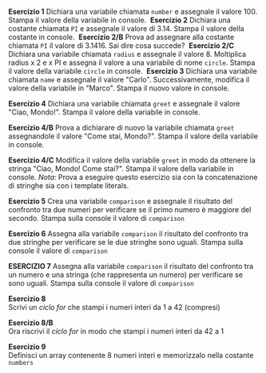**Esercizio 1**
Dichiara una variabile chiamata `number` e assegnale il valore 100. 
Stampa il valore della variabile in console.
​
**Esercizio 2**
Dichiara una costante chiamata `PI` e assegnale il valore di 3.14. Stampa il valore della costante in console.
​
**Esercizio 2/B**
Prova ad assegnare alla costante chiamata `PI` il valore di 3.1416. Sai dire cosa succede?
​
**Esercizio 2/C**
Dichiara una variabile chiamata `radius` e assegnale il valore 8.
Moltiplica radius x 2 e x PI e assegna il valore a una variabile di nome `circle`.
Stampa il valore della variabile `circle` in console.
​
**Esercizio 3**
Dichiara una variabile chiamata `name` e assegnale il valore "Carlo". Successivamente, modifica il valore della variabile in "Marco". Stampa il nuovo valore in console.

**Esercizio 4**
Dichiara una variabile chiamata `greet` e assegnale il valore "Ciao, Mondo!". Stampa il valore della variabile in console.

**Esercizio 4/B**
Prova a dichiarare di nuovo la variabile chiamata `greet` assegnandole il valore "Come stai, Mondo?". Stampa il valore della variabile in console.

**Esercizio 4/C**
Modifica il valore della variabile `greet` in modo da ottenere la stringa "Ciao, Mondo! Come stai?". Stampa il valore della variabile in console.
*Nota:* Prova a eseguire questo esercizio sia con la concatenazione di stringhe sia con i template literals.

**Esercizio 5**
Crea una variabile `comparison` e assegnale il risultato del confronto tra due numeri per verificare se il primo numero è maggiore del secondo. Stampa sulla console il valore di `comparison`

**Esercizio 6**
Assegna alla variabile `comparison` il risultato del confronto tra due stringhe per verificare se le due stringhe sono uguali. Stampa sulla console il valore di `comparison`

**ESERCIZIO 7**
Assegna alla variabile `comparison` il risultato del confronto tra un numero e una stringa (che rappresenta un numero) per verificare se sono uguali. Stampa sulla console il valore di `comparison`

**Esercizio 8**  
Scrivi un *ciclo for* che stampi i numeri interi da 1 a 42 (compresi)  

**Esercizio 8/B**  
Ora riscrivi il *ciclo for* in modo che stampi i numeri interi da 42 a 1 

**Esercizio 9**  
Definisci un array contenente 8 numeri interi e memorizzalo nella costante `numbers` 